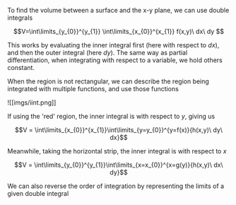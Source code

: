 To find the volume between a surface and the x-y plane, we can use double integrals

$$V=\int\limits_{y_{0}}^{y_{1}} \int\limits_{x_{0}}^{x_{1}} f(x,y)\ dx\ dy $$

This works by evaluating the inner integral first (here with respect to $dx$), and then the outer integral (here $dy$). The same way as partial differentiation, when integrating with respect to a variable, we hold others constant.

When the region is not rectangular, we can describe the region being integrated with multiple functions, and use those functions

![[imgs/iint.png]]

If using the 'red' region, the inner integral is with respect to $y$, giving us 

$$V = \int\limits_{x_{0}}^{x_{1}}\int\limits_{y=y_{0}}^{y=f(x)}{h(x,y)\ dy\ dx}$$

Meanwhile, taking the horizontal strip, the inner integral is with respect to $x$

$$V = \int\limits_{y_{0}}^{y_{1}}\int\limits_{x=x_{0}}^{x=g(y)}{h(x,y)\ dx\ dy}$$

We can also reverse the order of integration by representing the limits of a given double integral 